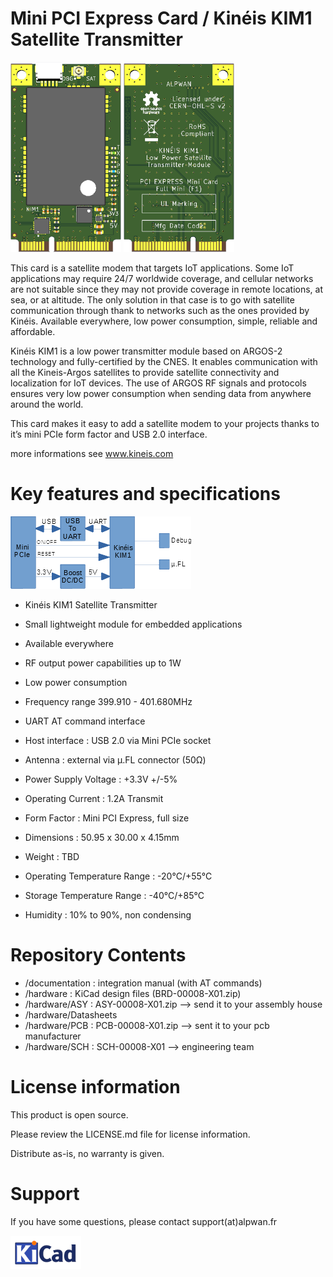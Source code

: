 # Mini PCI Express Card / Kinéis KIM1 Satellite Transmitter

![T3D-00008-X01-50](Misc/T3D-00008-X01-50.png) ![B3D-00008-X01-50](Misc/B3D-00008-X01-50.png) 

This card is a satellite modem that targets IoT applications. Some IoT applications may require 24/7 worldwide coverage, and cellular networks are not suitable since they may not provide coverage in remote locations, at sea, or at altitude. The only solution in that case is to go with satellite communication through thank to networks such as the ones provided by Kinéis. Available everywhere, low power consumption, simple, reliable and affordable.

Kinéis KIM1 is a low power transmitter module based on ARGOS-2 technology and fully-certified by the CNES. It enables communication with all the Kineis-Argos satellites to provide satellite connectivity and localization for IoT devices. The use of ARGOS RF signals and protocols ensures very low power consumption when sending data from anywhere around the world.

This card makes it easy to add a satellite modem to your projects thanks to it’s mini PCIe form factor and USB 2.0 interface.

more informations see www.kineis.com

# Key features and specifications

![BRD-00008-X01-Block-Diagram](Misc/BRD-00008-X01-Block-Diagram.png)

- Kinéis KIM1 Satellite Transmitter
- Small lightweight module for embedded applications
- Available everywhere
- RF output power capabilities up to 1W
- Low power consumption
- Frequency range 399.910 - 401.680MHz
- UART AT command interface
- Host interface : USB 2.0 via Mini PCIe socket
- Antenna : external via µ.FL connector (50Ω)

- Power Supply Voltage : +3.3V +/-5%
- Operating Current : 1.2A Transmit
- Form Factor : Mini PCI Express, full size
- Dimensions : 50.95 x 30.00 x 4.15mm
- Weight : TBD
- Operating Temperature Range : -20°C/+55°C
- Storage Temperature Range : -40°C/+85°C
- Humidity : 10% to 90%, non condensing

# Repository Contents

- /documentation : integration manual (with AT commands)
- /hardware : KiCad design files (BRD-00008-X01.zip)
- /hardware/ASY : ASY-00008-X01.zip --> send it to your assembly house
- /hardware/Datasheets
- /hardware/PCB : PCB-00008-X01.zip --> sent it to your pcb manufacturer
- /hardware/SCH : SCH-00008-X01 --> engineering team 

# License information

This product is open source.

Please review the LICENSE.md file for license information.

Distribute as-is, no warranty is given.

# Support

If you have some questions, please contact support(at)alpwan.fr

![kicad_logo_small](Misc/kicad_logo_small.png)





